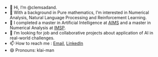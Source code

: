- 👋 Hi, I’m @clemsadand. 
- 👀 With a background in Pure mathematics, I’m interested in Numerical Analysis, Natural Language Processing and Reinforcement Learning.
- 🌱 I completed a master in Artificial Intelligence at [AIMS](aims.ac.za) and a master in Numerical Analysis at [IMSP](imsp-benin.com). 
- 💞️ I’m looking for job and collaborative projects about application of AI in real-world challenges. 
- 📫 How to reach me : [Email](clementa@aims.ac.za), [LinkedIn](https://www.linkedin.com/in/clemsadand)
- 😄 Pronouns: klai-man
<!--- ⚡ Fun fact: ...--->

<!---
clemsadand/clemsadand is a ✨ special ✨ repository because its `README.md` (this file) appears on your GitHub profile.
You can click the Preview link to take a look at your changes.
--->
